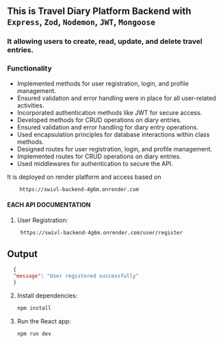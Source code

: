 ## This is Travel Diary Platform Backend with `Express`, `Zod`, `Nodemon`, `JWT`, `Mongoose`

### It allowing users to create, read, update, and delete travel entries.

### Functionality 
- Implemented methods for user registration, login, and profile management.
- Ensured validation and error handling were in place for all user-related activities.
- Incorporated authentication methods like JWT for secure access.
- Developed methods for CRUD operations on diary entries.
- Ensured validation and error handling for diary entry operations.
- Used encapsulation principles for database interactions within class methods.
- Designed routes for user registration, login, and profile management.
- Implemented routes for CRUD operations on diary entries.
- Used middlewares for authentication to secure the API.


It is deployed on render platform and access based on
```bash
    https://swivl-backend-4g6m.onrender.com
```

#### EACH API DOCUMENTATION

1. User Registration:

   ```bash
    https://swivl-backend-4g6m.onrender.com/user/register
   ```
## Output
  ```json
    {
    "message": "User registered successfully"
    }
   ```

2. Install dependencies:
   ```bash
   npm install
   ```
3. Run the React app:
   ```bash
   npm run dev
   ```
